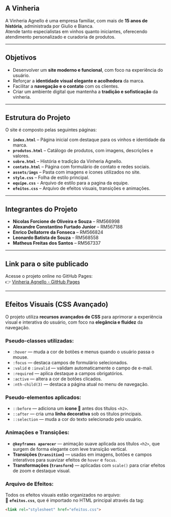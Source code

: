 ## A Vinheria
A Vinheria Agnello é uma empresa familiar, com mais de **15 anos de história**, administrada por Giulio e Bianca.  
Atende tanto especialistas em vinhos quanto iniciantes, oferecendo atendimento personalizado e curadoria de produtos.

---

## Objetivos
- Desenvolver um **site moderno e funcional**, com foco na experiência do usuário.  
- Reforçar a **identidade visual elegante e acolhedora** da marca.  
- Facilitar a **navegação e o contato** com os clientes.  
- Criar um ambiente digital que mantenha a **tradição e sofisticação** da vinheria.

---

## Estrutura do Projeto

O site é composto pelas seguintes páginas:

- **`index.html`** – Página inicial com destaque para os vinhos e identidade da marca.  
- **`produtos.html`** – Catálogo de produtos, com imagens, descrições e valores.  
- **`sobre.html`** – História e tradição da Vinheria Agnello.  
- **`contato.html`** – Página com formulário de contato e redes sociais.  
- **`assets/imgs`** – Pasta com imagens e ícones utilizados no site.  
- **`style.css`** – Folha de estilo principal.
- **`equipe.css`** - Arquivo de estilo para a pagina da equipe. 
- **`efeitos.css`** – Arquivo de efeitos visuais, transições e animações.  

---

##  Integrantes do Projeto
- **Nicolas Forcione de Oliveira e Souza** – RM566998  
- **Alexandre Constantino Furtado Junior** – RM567188  
- **Enrico Dellatorre da Fonseca** – RM566824  
- **Leonardo Batista de Souza** – RM568558  
- **Matheus Freitas dos Santos** – RM567337  

---

##  Link para o site publicado
Acesse o projeto online no GitHub Pages:  
👉 [Vinheria Agnello - GitHub Pages](https://nicolas-reach.github.io/CP-02---Front-end/)

---

## Efeitos Visuais (CSS Avançado)

O projeto utiliza **recursos avançados de CSS** para aprimorar a experiência visual e interativa do usuário, com foco na **elegância e fluidez** da navegação.

### Pseudo-classes utilizadas:
- `:hover` — muda a cor de botões e menus quando o usuário passa o mouse.  
- `:focus` — destaca campos de formulário selecionados.  
- `:valid` e `:invalid` — validam automaticamente o campo de e-mail.  
- `:required` — aplica destaque a campos obrigatórios.  
- `:active` — altera a cor de botões clicados.  
- `:nth-child(3)` — destaca a página atual no menu de navegação.  

### Pseudo-elementos aplicados:
- `::before` — adiciona um **ícone 🍷** antes dos títulos `<h2>`.  
- `::after` — cria uma **linha decorativa** sob os títulos principais.  
- `::selection` — muda a cor do texto selecionado pelo usuário.

### Animações e Transições:
- **`@keyframes aparecer`** — animação suave aplicada aos títulos `<h2>`, que surgem de forma elegante com leve transição vertical.  
- **Transições (`transition`)** — usadas em imagens, botões e campos interativos para suavizar efeitos de `hover` e `focus`.  
- **Transformações (`transform`)** — aplicadas com `scale()` para criar efeitos de zoom e destaque visual.

### Arquivo de Efeitos:
Todos os efeitos visuais estão organizados no arquivo:  
📁 **`efeitos.css`**, que é importado no HTML principal através da tag:  
```html
<link rel="stylesheet" href="efeitos.css">
